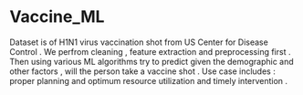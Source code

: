 # Vaccine_ML
Dataset is of H1N1 virus vaccination shot from US Center for Disease Control . 
We perfrom cleaning , feature extraction and preprocessing first .
Then using various ML algorithms try to predict given the demographic and other factors , will the person take a vaccine shot .
Use case includes : proper planning and optimum resource utilization and timely intervention .



